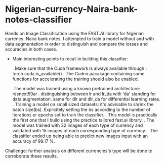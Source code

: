 # Nigerian-currency-Naira-bank-notes-classifier
Hands on Image Classification using the FAST.AI  library for Nigerian currency: Naira bank notes.
I attempted to train a model without and with data augmentation in order to distinguish and compare the losses and accuracies in both cases.

* Main interesting points to recall in building this classifier:

     . Make sure that the Cuda framework is always available through : torch.cuda.is_available()
     . The Cudnn pacakage containing some functions for accelerating the training should also be enabled.
     
     .The model was trained using a known pretrained architecture: resnext50ar
     . distinguishing between lr and lr_da with 'da' standing for data augmentation. same for dlr and dlr_da for differential learning rates.
     . Training a model on small sized datasets: it's advisable to shrink the batch size(bs). Explicitely setting the bs according to the number of iterations or epochs set to train the classifier.
     . This model is practically the first one that I build using the practice tailored fast.ai library.
     . The model was trained with 32 images of each type of currency and validated with 15 images of each corresponding type of currency.
     . The classifier ended up being able to predict new images input with an accuracy of 99.17 %.
     
    
Challenge: further analysis on different currencies's type will be done to corroborate these results.  
    
     
     
     
     
  
